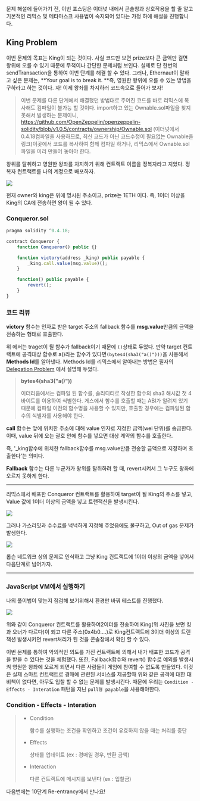 문제 해설에 들어가기 전,  이번 포스팅은 이더넛 내에서 콘솔창과 상호작용을 할 줄 알고 기본적인 리믹스 및 메타마스크 사용법이 숙지되어 있다는 가정 하에 해설을 진행합니다.



## King Problem

이번 문제의 목표는 King이 되는 것이다. 사실 코드만 보면 prize보다 큰 금액만 걸면 왕위에 오를 수 있기 때문에 무척이나 간단한 문제처럼 보인다. 실제로 단 한번의 sendTransaction을 통하여 이번 단계를 해결 할 수 있다. 그러나, Ethernaut이 말하고 싶은 문제는, **Your goal is to break it. **즉, 영원한 왕위에 오를 수 있는 방법을 구하라고 하는 것이다. 자! 이제 왕좌를 차지하러 코드속으로 들어가 보자!



> 이번 문제를 다른 단계에서 해결했던 방법대로 주어진 코드를 바로 리믹스에 복사해도 컴파일이 불가능 할 것이다. import하고 있는 Ownable.sol파일을 찾지 못해서 발생하는 문제이니,  https://github.com/OpenZeppelin/openzeppelin-solidity/blob/v1.0.5/contracts/ownership/Ownable.sol (이더넛에서 0.4.18컴파일을 사용하므로, 최신 코드가 아닌 코드수정이 필요없는 Ownable을 링크)이곳에서 코드를 복사하여 함께 컴파일 하거나, 리믹스에서 Ownable.sol 파일을 미리 만들어 놓아야 한다. 



왕위를 탈취하고 영원한 왕좌를 차지하기 위해 컨트랙트 이름을 정복자라고 지었다. 정복자 컨트랙트를 나의 계정으로 배포하자.

![](https://github.com/heuristicwave/TIL-about-Blockchain/blob/master/img/King01.png?raw=true)

현재 owner와 king은 위에 명시된 주소이고, prize는 1ETH 이다. 즉, 1이더 이상을 King의 CA에 전송하면 왕이 될 수 있다.

### Conqueror.sol

```javascript
pragma solidity ^0.4.18;

contract Conqueror {
	function Conqueror() public {}

	function victory(address _king) public payable {
		_king.call.value(msg.value)();
    }

	function() public payable {
        revert();
    }
}
```

### 코드 리뷰

**victory** 함수는 인자로 받은 target 주소의 fallback 함수를 **msg.value**만큼의 금액을 전송하는 형태로 호출한다.

위 에서는 traget이 될 함수가 fallback이기 때문에 `()`상태로 두었다. 만약 target 컨트랙트에 공격대상 함수로 a()라는 함수가 있다면`(bytes4(sha3("a()")))`을 사용해서 **Methods Id**를 알아낸다. Methods Id를 리믹스에서 알아내는 방법은 필자의 [Delegation Problem](https://steemit.com/ethereum/@heuristicwave/delegation-problem) 에서 설명해 두었다.



>**bytes4(sha3("a()"))**
>
>이더리움에서는 컴파일 된 함수를, 솔리디티로 작성한 함수의 sha3 해시값 첫 4바이트를 이용하여 식별한다. 게스에서 함수를 호출할 때는 ABI가 알려져 있기 때문에 컴파일 이전의 함수명을 사용할 수 있지만, 호출할 경우에는 컴파일된 함수의 식별자를 사용해야 한다.



**call** 함수는 앞에 위치한 주소에 대해 value 인자로 지정한 금액(wei 단위)를 송금한다. 이때, value 뒤에 오는 괄호 안에 함수를 넣으면 대상 계약의 함수를 호출한다.

즉, '_king함수에 위치한 fallback함수를 msg.value만큼 전송할 금액으로 지정하며 호출한다'는 의미다.



**Fallback** 함수는 다른 누군가가 왕위를 탈취하려 할 때,  revert시켜서 그 누구도 왕좌에 오르지 못하게 한다.

---

리믹스에서 배포한 Conqueror 컨트랙트를 활용하여 target이 될 King의 주소를 넣고, Value 값에 1이더 이상의 금액을 넣고 트랜잭션을 발생시킨다.

![](https://github.com/heuristicwave/TIL-about-Blockchain/blob/master/img/King02.png?raw=true)

그러나 가스리밋과 수수료를 넉넉하게 지정해 주었음에도 불구하고, Out of gas 문제가 발생한다.

![](https://github.com/heuristicwave/TIL-about-Blockchain/blob/master/img/King03.png?raw=true)

롭슨 네트워크 상의 문제로 인식하고 그냥 King 컨트랙트에 1이더 이상의 금액을 넣어서 다음단계로 넘어가자.

---

### JavaScript VM에서 실행하기

나의 풀이법이 맞는지 점검해 보기위해서 환경만 바꿔 테스트를 진행했다.

![](https://github.com/heuristicwave/TIL-about-Blockchain/blob/master/img/King04.png?raw=true)

위와 같이 Conqueror 컨트랙트를 활용하여2이더를 전송하여 King(위 사진을 보면 킹과 오너가 다르다)이 되고 다른 주소(0x4b0....)로 King컨트랙트에 3이더 이상의 트랜잭션 발생시키면 revert처리가 된 것을 콘솔창에서 확인 할 수 있다.



이번 문제를 통하여 악의적인 의도를 가진 컨트랙트에 의해서 내가 배포한 코드가 공격을 받을 수 있다는 것을 체험했다. 또한, Fallback함수와 revert() 함수로 예외를 발생시켜 영원한 왕좌에 오르게 되면서 다른 사람들이 게임에 참여할 수 없도록 만들었다. 이것은 실제 스마트 컨트랙트로 경매에 관련된 서비스를 제공할때 위와 같은 공격에 대한 대비책이 없다면, 아무도 입찰 할 수 없는 문제를 발생시킨다. 때문에 우리는 `Condition - Effects - Interation` 패턴을 지닌 `pull형 payable`을 사용해야한다. 



### Condition - Effects - Interation

> - Condition
>
>   함수를 실행하는 조건을 확인하고 조건이 유효하지 않을 때는 처리를 중단
>
> - Effects
>
>   상태를 업데이트 (ex : 경매일 경우, 반환 금액)
>
> - Interaction
>
>   다른 컨트랙트에 메시지를 보낸다 (ex : 입찰금)



다음번에는 10단계 Re-entrancy에서 만나요!
